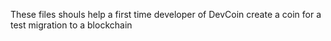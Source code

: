 These files shouls help a first time developer of DevCoin create a coin for a test migration to a blockchain
